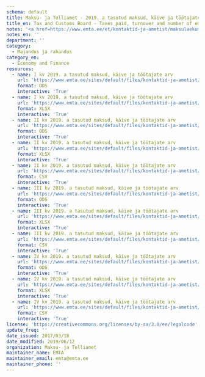 ```yaml
---
schema: default
title: Maksu- ja Tolliamet - 2019. a tasutud maksud, käive ja töötajate arv
title_en: Tax and Customs Board - Taxes paid, turnover and number of employees in 2019
notes: '<a href=https://www.emta.ee/et/kontaktid-ja-ametist/maksulaekumine-statistika/maksu-ja-tolliameti-avaandmed>Maksu- ja Tolliameti avaandmed</a>.'
notes_en: ''
department: ''
category:
  - Majandus ja rahandus
category_en:
  - Economy and Finance
resources:
  - name: I kv 2019. a tasutud maksud, käive ja töötajate arv
    url: 'https://www.emta.ee/sites/default/files/kontaktid-ja-ametist/maksulaekumine-statistika/tasutud-maksud/tasutud_maksud_2019_i_kvartal.ods'
    format: ODS
    interactive: 'True'
  - name: I kv 2019. a tasutud maksud, käive ja töötajate arv
    url: 'https://www.emta.ee/sites/default/files/kontaktid-ja-ametist/maksulaekumine-statistika/tasutud-maksud/tasutud_maksud_2019_i_kvartal.xlsx'
    format: XLSX
    interactive: 'True'
  - name: II kv 2019. a tasutud maksud, käive ja töötajate arv
    url: 'https://www.emta.ee/sites/default/files/kontaktid-ja-ametist/maksulaekumine-statistika/tasutud-maksud/tasutud_maksud_2019_ii_kvartal.ods'
    format: ODS
    interactive: 'True'
  - name: II kv 2019. a tasutud maksud, käive ja töötajate arv
    url: 'https://www.emta.ee/sites/default/files/kontaktid-ja-ametist/maksulaekumine-statistika/tasutud-maksud/tasutud_maksud_2019_ii_kvartal.xlsx'
    format: XLSX
    interactive: 'True'
  - name: II kv 2019. a tasutud maksud, käive ja töötajate arv
    url: 'https://www.emta.ee/sites/default/files/kontaktid-ja-ametist/maksulaekumine-statistika/tasutud-maksud/tasutud_maksud_2019_ii_kvartal.csv'
    format: CSV
    interactive: 'True'
  - name: III kv 2019. a tasutud maksud, käive ja töötajate arv
    url: 'https://www.emta.ee/sites/default/files/kontaktid-ja-ametist/maksulaekumine-statistika/tasutud-maksud/tasutud_maksud_2019_iii_kvartal.ods'
    format: ODS
    interactive: 'True'
  - name: III kv 2019. a tasutud maksud, käive ja töötajate arv
    url: 'https://www.emta.ee/sites/default/files/kontaktid-ja-ametist/maksulaekumine-statistika/tasutud-maksud/tasutud_maksud_2019_iii_kvartal.xlsx'
    format: XLSX
    interactive: 'True'
  - name: III kv 2019. a tasutud maksud, käive ja töötajate arv
    url: 'https://www.emta.ee/sites/default/files/kontaktid-ja-ametist/maksulaekumine-statistika/tasutud-maksud/tasutud_maksud_2019_iii_kvartal.csv'
    format: CSV
    interactive: 'True'
  - name: IV kv 2019. a tasutud maksud, käive ja töötajate arv
    url: 'https://www.emta.ee/sites/default/files/kontaktid-ja-ametist/maksulaekumine-statistika/tasutud-maksud/tasutud_maksud_2019_iv_kvartal.ods'
    format: ODS
    interactive: 'True'
  - name: IV kv 2019. a tasutud maksud, käive ja töötajate arv
    url: 'https://www.emta.ee/sites/default/files/kontaktid-ja-ametist/maksulaekumine-statistika/tasutud-maksud/tasutud_maksud_2019_iv_kvartal.xlsx'
    format: XLSX
    interactive: 'True'
  - name: IV kv 2019. a tasutud maksud, käive ja töötajate arv
    url: 'https://www.emta.ee/sites/default/files/kontaktid-ja-ametist/maksulaekumine-statistika/tasutud-maksud/tasutud_maksud_2019_iv_kvartal.csv'
    format: CSV
    interactive: 'True'
license: 'https://creativecommons.org/licenses/by-sa/3.0/ee/legalcode'
update_freq: ''
date_issued: 2017/03/18
date_modified: 2019/06/12
organization: Maksu- ja Tolliamet
maintainer_name: EMTA
maintainer_email: emta@emta.ee
maintainer_phone: ''
---
```

